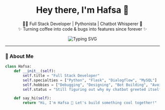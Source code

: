 <h1 align="center">Hey there, I'm Hafsa 👋</h1>
<p align="center">
  👩‍💻 Full Stack Developer | Pythonista | Chatbot Whisperer 🤖 <br>
  ✨ Turning coffee into code & bugs into features since forever ✨
</p>

<p align="center">
  <img src="https://readme-typing-svg.demolab.com?font=Fira+Code&size=22&duration=3000&pause=1000&center=true&width=500&lines=I+build+chatbots+so+I+don’t+have+to+talk+to+people.;Web+Dev+by+Day+%F0%9F%94%9C+Debugger+by+Night+%F0%9F%92%A1;Code.+Debug.+Repeat.+%F0%9F%92%BB" alt="Typing SVG" />
</p>

---

### 🧠 About Me

```python
class Hafsa:
    def __init__(self):
        self.title = "Full Stack Developer"
        self.specialties = ["Python", "Flask", "Dialogflow", "MySQL"]
        self.hobbies = ["Debugging", "Designing", "Bot Building", "Avoiding JavaScript Errors"]
        self.status = "Still figuring out why my chatbot greeted itself..."

    def say_hi(self):
        return "Hi, I'm Hafsa 👋 Let's build something cool together!"
